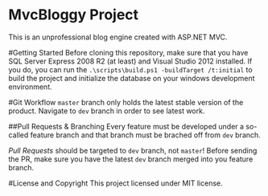 # MvcBloggy Project

This is an unprofessional blog engine created with ASP.NET MVC. 

#Getting Started
Before cloning this repository, make sure that you have SQL Server Express 2008 R2 (at least) and Visual Studio 2012 installed. If you do, you can run the `.\scripts\build.ps1 -buildTarget /t:initial` to build the project and initialize the database on your windows development environment.

#Git Workflow
`master` branch only holds the latest stable version of the product. Navigate to `dev` branch in order to see latest work.

##Pull Requests &amp; Branching
Every feature must be developed under a so-called feature branch and that branch must be brached off from `dev` branch.

*Pull Requests* should be targeted to `dev` branch, not `master`! Before sending the PR, make sure you have the latest `dev` branch merged into you feature branch.

#License and Copyright
This project licensed under MIT license.